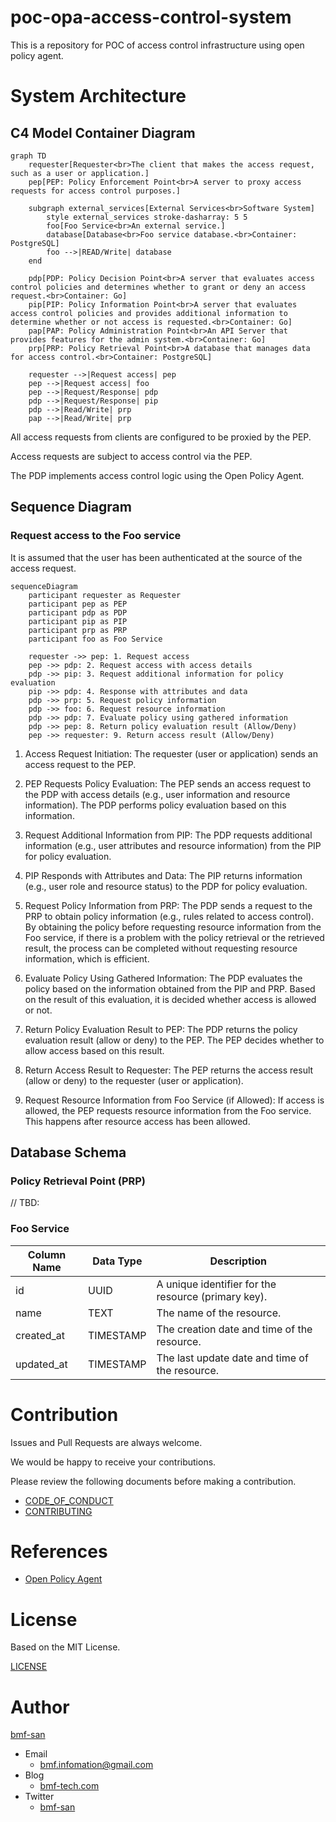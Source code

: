 # poc-opa-access-control-system
This is a repository for POC of access control infrastructure using open policy agent.

# System Architecture
## C4 Model Container Diagram
```mermaid
graph TD
    requester[Requester<br>The client that makes the access request, such as a user or application.]
    pep[PEP: Policy Enforcement Point<br>A server to proxy access requests for access control purposes.]

    subgraph external_services[External Services<br>Software System]
        style external_services stroke-dasharray: 5 5
        foo[Foo Service<br>An external service.]
        database[Database<br>Foo service database.<br>Container: PostgreSQL]
        foo -->|READ/Write| database
    end

    pdp[PDP: Policy Decision Point<br>A server that evaluates access control policies and determines whether to grant or deny an access request.<br>Container: Go]
    pip[PIP: Policy Information Point<br>A server that evaluates access control policies and provides additional information to determine whether or not access is requested.<br>Container: Go]
    pap[PAP: Policy Administration Point<br>An API Server that provides features for the admin system.<br>Container: Go]
    prp[PRP: Policy Retrieval Point<br>A database that manages data for access control.<br>Container: PostgreSQL]

    requester -->|Request access| pep
    pep -->|Request access| foo
    pep -->|Request/Response| pdp
    pdp -->|Request/Response| pip
    pdp -->|Read/Write| prp
    pap -->|Read/Write| prp
```

All access requests from clients are configured to be proxied by the PEP.

Access requests are subject to access control via the PEP.

The PDP implements access control logic using the Open Policy Agent.

## Sequence Diagram
### Request access to the Foo service
It is assumed that the user has been authenticated at the source of the access request.

```mermaid
sequenceDiagram
	participant requester as Requester
	participant pep as PEP
	participant pdp as PDP
	participant pip as PIP
	participant prp as PRP
	participant foo as Foo Service

	requester ->> pep: 1. Request access
	pep ->> pdp: 2. Request access with access details
	pdp ->> pip: 3. Request additional information for policy evaluation
	pip ->> pdp: 4. Response with attributes and data
	pdp ->> prp: 5. Request policy information
	pdp ->> foo: 6. Request resource information
	pdp ->> pdp: 7. Evaluate policy using gathered information
	pdp ->> pep: 8. Return policy evaluation result (Allow/Deny)
	pep ->> requester: 9. Return access result (Allow/Deny)
```

1. Access Request Initiation: The requester (user or application) sends an access request to the PEP.

2. PEP Requests Policy Evaluation: The PEP sends an access request to the PDP with access details (e.g., user information and resource information). The PDP performs policy evaluation based on this information.

3. Request Additional Information from PIP: The PDP requests additional information (e.g., user attributes and resource information) from the PIP for policy evaluation.

4. PIP Responds with Attributes and Data: The PIP returns information (e.g., user role and resource status) to the PDP for policy evaluation.

5. Request Policy Information from PRP: The PDP sends a request to the PRP to obtain policy information (e.g., rules related to access control). By obtaining the policy before requesting resource information from the Foo service, if there is a problem with the policy retrieval or the retrieved result, the process can be completed without requesting resource information, which is efficient.

6. Evaluate Policy Using Gathered Information: The PDP evaluates the policy based on the information obtained from the PIP and PRP. Based on the result of this evaluation, it is decided whether access is allowed or not.
7. Return Policy Evaluation Result to PEP: The PDP returns the policy evaluation result (allow or deny) to the PEP. The PEP decides whether to allow access based on this result.
8. Return Access Result to Requester: The PEP returns the access result (allow or deny) to the requester (user or application).
9. Request Resource Information from Foo Service (if Allowed): If access is allowed, the PEP requests resource information from the Foo service. This happens after resource access has been allowed.

## Database Schema
### Policy Retrieval Point (PRP)
// TBD:


### Foo Service
| Column Name | Data Type | Description |
|-------------|-----------|-------------|
| id          | UUID      | A unique identifier for the resource (primary key). |
| name        | TEXT      | The name of the resource. |
| created_at  | TIMESTAMP | The creation date and time of the resource. |
| updated_at  | TIMESTAMP | The last update date and time of the resource. |

# Contribution
Issues and Pull Requests are always welcome.

We would be happy to receive your contributions.

Please review the following documents before making a contribution.

- [CODE_OF_CONDUCT](https://github.com/bmf-san/poc-opa-access-control-system/blob/master/.github/CODE_OF_CONDUCT.md)
- [CONTRIBUTING](https://github.com/bmf-san/poc-opa-access-control-system/blob/master/.github/CONTRIBUTING.md)

# References
- [Open Policy Agent](https://www.openpolicyagent.org/)

# License
Based on the MIT License.

[LICENSE](https://github.com/bmf-san/poc-opa-access-control-system/blob/master/LICENSE)

# Author
[bmf-san](https://github.com/bmf-san)

- Email
  - bmf.infomation@gmail.com
- Blog
  - [bmf-tech.com](http://bmf-tech.com)
- Twitter
  - [bmf-san](https://twitter.com/bmf-san)
